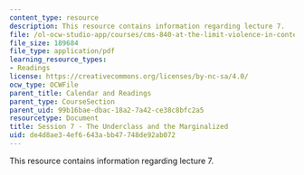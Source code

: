 ```yaml
---
content_type: resource
description: This resource contains information regarding lecture 7.
file: /ol-ocw-studio-app/courses/cms-840-at-the-limit-violence-in-contemporary-representation-fall-2013/de4d8ae34ef6643abb47748de92ab072_MITCMS_840F13_Session_7.pdf
file_size: 189684
file_type: application/pdf
learning_resource_types:
- Readings
license: https://creativecommons.org/licenses/by-nc-sa/4.0/
ocw_type: OCWFile
parent_title: Calendar and Readings
parent_type: CourseSection
parent_uid: 99b16bae-dbac-18a2-7a42-ce38c8bfc2a5
resourcetype: Document
title: Session 7 - The Underclass and the Marginalized
uid: de4d8ae3-4ef6-643a-bb47-748de92ab072
---
```

This resource contains information regarding lecture 7.